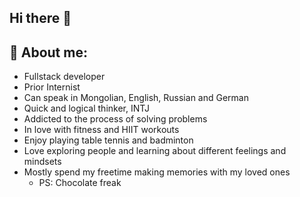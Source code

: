 ## Hi there 👋

## 🔭 About me:
- Fullstack developer
- Prior Internist 
- Can speak in Mongolian, English, Russian and German
- Quick and logical thinker, INTJ
- Addicted to the process of solving problems
- In love with fitness and HIIT workouts
- Enjoy playing table tennis and badminton
- Love exploring people and learning about different feelings and mindsets
- Mostly spend my freetime making memories with my loved ones
  - PS: Chocolate freak

